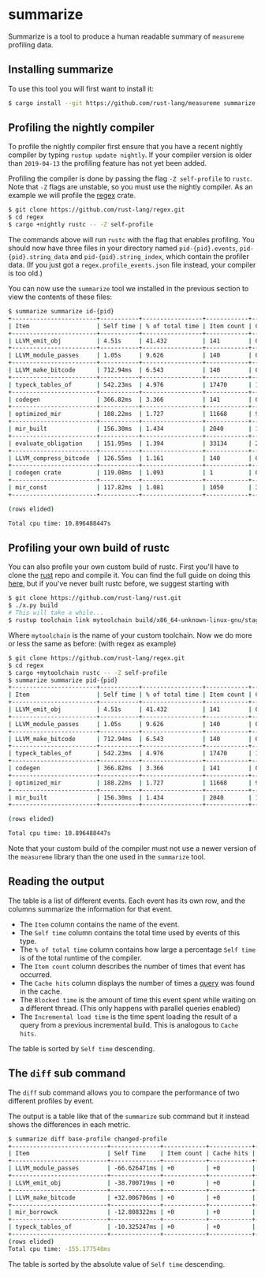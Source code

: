 # summarize

Summarize is a tool to produce a human readable summary of `measureme` profiling data.

## Installing summarize

To use this tool you will first want to install it:

```bash
$ cargo install --git https://github.com/rust-lang/measureme summarize
```

## Profiling the nightly compiler

To profile the nightly compiler first ensure that you have a recent nightly compiler by
typing `rustup update nightly`. If your compiler version is older than `2019-04-13` the
profiling feature has not yet been added.

Profiling the compiler is done by passing the flag `-Z self-profile` to `rustc`. Note that
`-Z` flags are unstable, so you must use the nightly compiler. As an example we will
profile the [regex][regex-crate] crate.

[regex-crate]: https://github.com/rust-lang/regex

```bash
$ git clone https://github.com/rust-lang/regex.git
$ cd regex
$ cargo +nightly rustc -- -Z self-profile
```

The commands above will run `rustc` with the flag that enables profiling. You should now
have three files in your directory named `pid-{pid}.events`, `pid-{pid}.string_data` and
`pid-{pid}.string_index`, which contain the profiler data. (If you just got a
`regex.profile_events.json` file instead, your compiler is too old.)

You can now use the `summarize` tool we installed in the previous section to view the
contents of these files:

```bash
$ summarize summarize id-{pid}
+------------------------+-----------+-----------------+------------+------------+--------------+-----------------------+
| Item                   | Self time | % of total time | Item count | Cache hits | Blocked time | Incremental load time |
+------------------------+-----------+-----------------+------------+------------+--------------+-----------------------+
| LLVM_emit_obj          | 4.51s     | 41.432          | 141        | 0          | 0.00ns       | 0.00ns                |
+------------------------+-----------+-----------------+------------+------------+--------------+-----------------------+
| LLVM_module_passes     | 1.05s     | 9.626           | 140        | 0          | 0.00ns       | 0.00ns                |
+------------------------+-----------+-----------------+------------+------------+--------------+-----------------------+
| LLVM_make_bitcode      | 712.94ms  | 6.543           | 140        | 0          | 0.00ns       | 0.00ns                |
+------------------------+-----------+-----------------+------------+------------+--------------+-----------------------+
| typeck_tables_of       | 542.23ms  | 4.976           | 17470      | 16520      | 0.00ns       | 0.00ns                |
+------------------------+-----------+-----------------+------------+------------+--------------+-----------------------+
| codegen                | 366.82ms  | 3.366           | 141        | 0          | 0.00ns       | 0.00ns                |
+------------------------+-----------+-----------------+------------+------------+--------------+-----------------------+
| optimized_mir          | 188.22ms  | 1.727           | 11668      | 9114       | 0.00ns       | 0.00ns                |
+------------------------+-----------+-----------------+------------+------------+--------------+-----------------------+
| mir_built              | 156.30ms  | 1.434           | 2040       | 1020       | 0.00ns       | 0.00ns                |
+------------------------+-----------+-----------------+------------+------------+--------------+-----------------------+
| evaluate_obligation    | 151.95ms  | 1.394           | 33134      | 23817      | 0.00ns       | 0.00ns                |
+------------------------+-----------+-----------------+------------+------------+--------------+-----------------------+
| LLVM_compress_bitcode  | 126.55ms  | 1.161           | 140        | 0          | 0.00ns       | 0.00ns                |
+------------------------+-----------+-----------------+------------+------------+--------------+-----------------------+
| codegen crate          | 119.08ms  | 1.093           | 1          | 0          | 0.00ns       | 0.00ns                |
+------------------------+-----------+-----------------+------------+------------+--------------+-----------------------+
| mir_const              | 117.82ms  | 1.081           | 1050       | 30         | 0.00ns       | 0.00ns                |
+------------------------+-----------+-----------------+------------+------------+--------------+-----------------------+

(rows elided)

Total cpu time: 10.896488447s
```

## Profiling your own build of rustc

You can also profile your own custom build of rustc. First you'll have to clone the
[rust][rust-repo] repo and compile it. You can find the full guide on doing this
[here][compiling-rust], but if you've never built rustc before, we suggest starting with

[rust-repo]: https://github.com/rust-lang/rust
[compiling-rust]: https://rustc-dev-guide.rust-lang.org/building/how-to-build-and-run.html

```bash
$ git clone https://github.com/rust-lang/rust.git
$ ./x.py build
# This will take a while...
$ rustup toolchain link mytoolchain build/x86_64-unknown-linux-gnu/stage2
```

Where `mytoolchain` is the name of your custom toolchain. Now we do more or less the same
as before: (with regex as example)

```bash
$ git clone https://github.com/rust-lang/regex.git
$ cd regex
$ cargo +mytoolchain rustc -- -Z self-profile
$ summarize summarize pid-{pid}
+------------------------+-----------+-----------------+------------+------------+--------------+-----------------------+
| Item                   | Self time | % of total time | Item count | Cache hits | Blocked time | Incremental load time |
+------------------------+-----------+-----------------+------------+------------+--------------+-----------------------+
| LLVM_emit_obj          | 4.51s     | 41.432          | 141        | 0          | 0.00ns       | 0.00ns                |
+------------------------+-----------+-----------------+------------+------------+--------------+-----------------------+
| LLVM_module_passes     | 1.05s     | 9.626           | 140        | 0          | 0.00ns       | 0.00ns                |
+------------------------+-----------+-----------------+------------+------------+--------------+-----------------------+
| LLVM_make_bitcode      | 712.94ms  | 6.543           | 140        | 0          | 0.00ns       | 0.00ns                |
+------------------------+-----------+-----------------+------------+------------+--------------+-----------------------+
| typeck_tables_of       | 542.23ms  | 4.976           | 17470      | 16520      | 0.00ns       | 0.00ns                |
+------------------------+-----------+-----------------+------------+------------+--------------+-----------------------+
| codegen                | 366.82ms  | 3.366           | 141        | 0          | 0.00ns       | 0.00ns                |
+------------------------+-----------+-----------------+------------+------------+--------------+-----------------------+
| optimized_mir          | 188.22ms  | 1.727           | 11668      | 9114       | 0.00ns       | 0.00ns                |
+------------------------+-----------+-----------------+------------+------------+--------------+-----------------------+
| mir_built              | 156.30ms  | 1.434           | 2040       | 1020       | 0.00ns       | 0.00ns                |
+------------------------+-----------+-----------------+------------+------------+--------------+-----------------------+

(rows elided)

Total cpu time: 10.896488447s
```

Note that your custom build of the compiler must not use a newer version of the
`measureme` library than the one used in the `summarize` tool.

## Reading the output

The table is a list of different events. Each event has its own row, and the columns
summarize the information for that event.

 * The `Item` column contains the name of the event.
 * The `Self time` column contains the total time used by events of this type.
 * The `% of total time` column contains how large a percentage `Self time` is of the
   total runtime of the compiler.
 * The `Item count` column describes the number of times that event has occurred.
 * The `Cache hits` column displays the number of times a [query][query] was found in the cache.
 * The `Blocked time` is the amount of time this event spent while waiting on a different
   thread. (This only happens with parallel queries enabled)
 * The `Incremental load time` is the time spent loading the result of a query from a
   previous incremental build. This is analogous to `Cache hits`.

[query]: https://rustc-dev-guide.rust-lang.org/query.html

The table is sorted by `Self time` descending.

## The `diff` sub command

The `diff` sub command allows you to compare the performance of two different profiles by event.

The output is a table like that of the `summarize` sub command but it instead shows the differences in each metric.

```bash
$ summarize diff base-profile changed-profile
+---------------------------+--------------+------------+------------+--------------+-----------------------+
| Item                      | Self Time    | Item count | Cache hits | Blocked time | Incremental load time |
+---------------------------+--------------+------------+------------+--------------+-----------------------+
| LLVM_module_passes        | -66.626471ms | +0         | +0         | +0ns         | +0ns                  |
+---------------------------+--------------+------------+------------+--------------+-----------------------+
| LLVM_emit_obj             | -38.700719ms | +0         | +0         | +0ns         | +0ns                  |
+---------------------------+--------------+------------+------------+--------------+-----------------------+
| LLVM_make_bitcode         | +32.006706ms | +0         | +0         | +0ns         | +0ns                  |
+---------------------------+--------------+------------+------------+--------------+-----------------------+
| mir_borrowck              | -12.808322ms | +0         | +0         | +0ns         | +0ns                  |
+---------------------------+--------------+------------+------------+--------------+-----------------------+
| typeck_tables_of          | -10.325247ms | +0         | +0         | +0ns         | +0ns                  |
+---------------------------+--------------+------------+------------+--------------+-----------------------+
(rows elided)
Total cpu time: -155.177548ms
```

The table is sorted by the absolute value of `Self time` descending.
